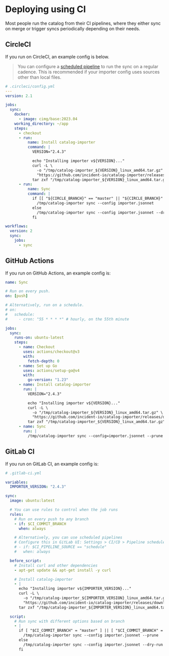 # Deploying using CI

Most people run the catalog from their CI pipelines, where they either sync on
merge or trigger syncs periodically depending on their needs.

## CircleCI

If you run on CircleCI, an example config is below.

> You can configure a [scheduled pipeline](https://circleci.com/docs/scheduled-pipelines/)
> to run the sync on a regular cadence. This is recommended if your importer
> config uses sources other than local files.

```yaml
# .circleci/config.yml
---
version: 2.1

jobs:
  sync:
    docker:
      - image: cimg/base:2023.04
    working_directory: ~/app
    steps:
      - checkout
      - run:
          name: Install catalog-importer
          command: |
            VERSION="2.4.3"

            echo "Installing importer v${VERSION}..."
            curl -L \
              -o "/tmp/catalog-importer_${VERSION}_linux_amd64.tar.gz" \
              "https://github.com/incident-io/catalog-importer/releases/download/v${VERSION}/catalog-importer_${VERSION}_linux_amd64.tar.gz"
            tar zxf "/tmp/catalog-importer_${VERSION}_linux_amd64.tar.gz" -C /tmp
      - run:
          name: Sync
          command: |
            if [[ "${CIRCLE_BRANCH}" == "master" || "${CIRCLE_BRANCH}" == "main" ]]; then
              /tmp/catalog-importer sync --config importer.jsonnet
            else
              /tmp/catalog-importer sync --config importer.jsonnet --dry-run
            fi

workflows:
  version: 2
  sync:
    jobs:
      - sync
```

## GitHub Actions

If you run on GitHub Actions, an example config is:

```yaml
name: Sync

# Run on every push.
on: [push]

# Alternatively, run on a schedule.
# on:
#   schedule:
#     - cron: "55 * * * *" # hourly, on the 55th minute

jobs:
  sync:
    runs-on: ubuntu-latest
    steps:
      - name: Checkout
        uses: actions/checkout@v3
        with:
          fetch-depth: 0
      - name: Set up Go
        uses: actions/setup-go@v4
        with:
          go-version: "1.23"
      - name: Install catalog-importer
        run: |
          VERSION="2.4.3"

          echo "Installing importer v${VERSION}..."
          curl -L \
            -o "/tmp/catalog-importer_${VERSION}_linux_amd64.tar.gz" \
            "https://github.com/incident-io/catalog-importer/releases/download/v${VERSION}/catalog-importer_${VERSION}_linux_amd64.tar.gz"
          tar zxf "/tmp/catalog-importer_${VERSION}_linux_amd64.tar.gz" -C /tmp
      - name: Sync
        run: |
          /tmp/catalog-importer sync --config=importer.jsonnet --prune

```

## GitLab CI

If you run on GitLab CI, an example config is:

```yaml
# .gitlab-ci.yml

variables:
  IMPORTER_VERSION: "2.4.3"

sync:
  image: ubuntu:latest

  # You can use rules to control when the job runs
  rules:
    # Run on every push to any branch
    - if: $CI_COMMIT_BRANCH
      when: always

    # Alternatively, you can use scheduled pipelines
    # Configure this in GitLab UI: Settings > CI/CD > Pipeline schedules
    # - if: $CI_PIPELINE_SOURCE == "schedule"
    #   when: always

  before_script:
    # Install curl and other dependencies
    - apt-get update && apt-get install -y curl

    # Install catalog-importer
    - |
      echo "Installing importer v${IMPORTER_VERSION}..."
      curl -L \
        -o "/tmp/catalog-importer_${IMPORTER_VERSION}_linux_amd64.tar.gz" \
        "https://github.com/incident-io/catalog-importer/releases/download/v${IMPORTER_VERSION}/catalog-importer_${IMPORTER_VERSION}_linux_amd64.tar.gz"
      tar zxf "/tmp/catalog-importer_${IMPORTER_VERSION}_linux_amd64.tar.gz" -C /tmp

  script:
    # Run sync with different options based on branch
    - |
      if [ "$CI_COMMIT_BRANCH" = "master" ] || [ "$CI_COMMIT_BRANCH" = "main" ]; then
        /tmp/catalog-importer sync --config importer.jsonnet --prune
      else
        /tmp/catalog-importer sync --config importer.jsonnet --dry-run
      fi
```
